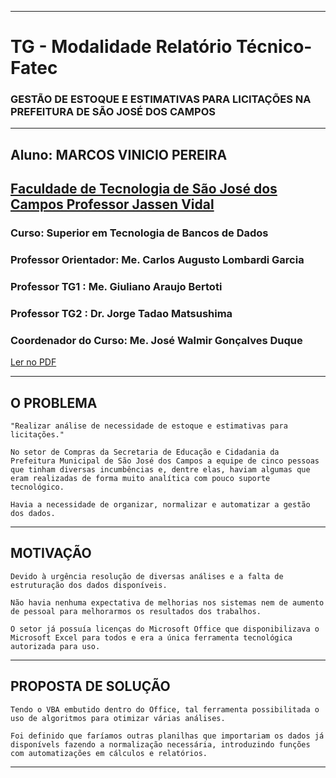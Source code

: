 * * *
# TG - Modalidade Relatório Técnico-Fatec
### **GESTÃO DE ESTOQUE E ESTIMATIVAS PARA LICITAÇÕES NA PREFEITURA DE SÃO JOSÉ DOS CAMPOS**
* * *
## Aluno: **MARCOS VINICIO PEREIRA**
## [Faculdade de Tecnologia de São José dos Campos Professor Jassen Vidal](http://sjc.fatec.sp.gov.br/)
### Curso: **Superior em Tecnologia de Bancos de Dados**
### Professor Orientador: Me. Carlos Augusto Lombardi Garcia
### Professor TG1       : Me. Giuliano Araujo Bertoti 
### Professor TG2       : Dr. Jorge Tadao Matsushima 
### Coordenador do Curso: Me. José Walmir Gonçalves Duque

<script>
document.addEventListener("DOMContentLoaded", function() {
    const links = document.querySelectorAll("a[href^='http']:not([href*='" + window.location.host + "'])");
    links.forEach(link => {
        link.setAttribute("target", "_blank");
        link.setAttribute("rel", "noopener noreferrer");
    });
});
</script>

[Ler no PDF](https://github.com/MarcosVP-Fatec/RT-Fatec-Estoque/blob/master/TG%20-%20Marcos%20Vinicio%20Pereira%20-%20Modalidade%203%20-%20Relat%C3%B3rio%20T%C3%A9cnico.pdf/)

* * *
## O PROBLEMA

	"Realizar análise de necessidade de estoque e estimativas para licitações."

	No setor de Compras da Secretaria de Educação e Cidadania da Prefeitura Municipal de São José dos Campos a equipe de cinco pessoas que tinham diversas incumbências e, dentre elas, haviam algumas que eram realizadas de forma muito analítica com pouco suporte tecnológico.

	Havia a necessidade de organizar, normalizar e automatizar a gestão dos dados.

*   *   *

## MOTIVAÇÃO

	Devido à urgência resolução de diversas análises e a falta de estruturação dos dados disponíveis.

	Não havia nenhuma expectativa de melhorias nos sistemas nem de aumento de pessoal para melhorarmos os resultados dos trabalhos.

	O setor já possuía licenças do Microsoft Office que disponibilizava o Microsoft Excel para todos e era a única ferramenta tecnológica autorizada para uso.
	
*   *   *

## PROPOSTA DE SOLUÇÃO

	Tendo o VBA embutido dentro do Office, tal ferramenta possibilitada o uso de algoritmos para otimizar várias análises.

	Foi definido que faríamos outras planilhas que importariam os dados já disponívels fazendo a normalização necessária, introduzindo funções com automatizações em cálculos e relatórios.

*   *   *



